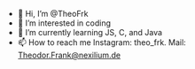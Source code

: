 - 👋 Hi, I’m @TheoFrk
- 👀 I’m interested in coding
- 🌱 I’m currently learning JS, C, and Java
- 📫 How to reach me Instagram: theo_frk. Mail: Theodor.Frank@nexilium.de

<!---
TheoFrk/TheoFrk is a ✨ special ✨ repository because its `README.md` (this file) appears on your GitHub profile.
You can click the Preview link to take a look at your changes.
--->
